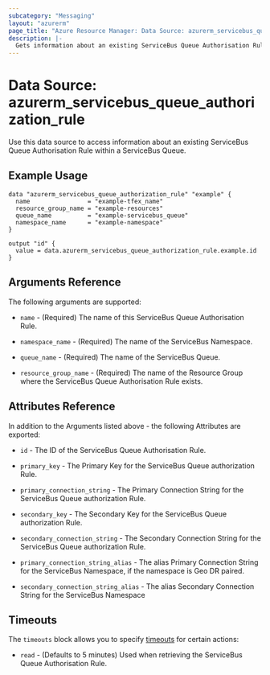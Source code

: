 ```yaml
---
subcategory: "Messaging"
layout: "azurerm"
page_title: "Azure Resource Manager: Data Source: azurerm_servicebus_queue_authorization_rule"
description: |-
  Gets information about an existing ServiceBus Queue Authorisation Rule within a ServiceBus Queue.
---
```


# Data Source: azurerm_servicebus_queue_authorization_rule

Use this data source to access information about an existing ServiceBus Queue Authorisation Rule within a ServiceBus Queue.

## Example Usage

```hcl
data "azurerm_servicebus_queue_authorization_rule" "example" {
  name                = "example-tfex_name"
  resource_group_name = "example-resources"
  queue_name          = "example-servicebus_queue"
  namespace_name      = "example-namespace"
}

output "id" {
  value = data.azurerm_servicebus_queue_authorization_rule.example.id
}
```

## Arguments Reference

The following arguments are supported:

* `name` - (Required) The name of this ServiceBus Queue Authorisation Rule.

* `namespace_name` - (Required) The name of the ServiceBus Namespace.

* `queue_name` - (Required) The name of the ServiceBus Queue.

* `resource_group_name` - (Required) The name of the Resource Group where the ServiceBus Queue Authorisation Rule exists.

## Attributes Reference

In addition to the Arguments listed above - the following Attributes are exported: 

* `id` - The ID of the ServiceBus Queue Authorisation Rule.

* `primary_key` - The Primary Key for the ServiceBus Queue authorization Rule.

* `primary_connection_string` - The Primary Connection String for the ServiceBus Queue authorization Rule.

* `secondary_key` - The Secondary Key for the ServiceBus Queue authorization Rule.

* `secondary_connection_string` - The Secondary Connection String for the ServiceBus Queue authorization Rule.

* `primary_connection_string_alias` - The alias Primary Connection String for the ServiceBus Namespace, if the namespace is Geo DR paired. 

* `secondary_connection_string_alias` - The alias Secondary Connection String for the ServiceBus Namespace 

## Timeouts

The `timeouts` block allows you to specify [timeouts](https://www.terraform.io/docs/configuration/resources.html#timeouts) for certain actions:

* `read` - (Defaults to 5 minutes) Used when retrieving the ServiceBus Queue Authorisation Rule.
